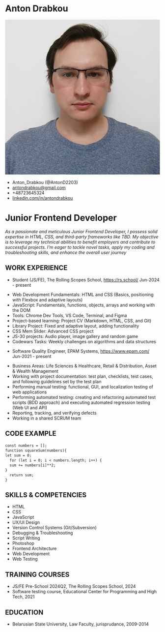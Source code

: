 # Anton Drabkou
![photo](/photo.jpeg "CV photo")
* Anton_Drabkou (@AntonD2203)
* antondrabkou@gmail.com
* +48723645324
* [linkedin.com/in/antondrabkou](https://www.linkedin.com/in/antondrabkou)

# Junior Frontend Developer

*As a passionate and meticulous Junior Frontend Developer, I possess solid expertise in HTML, CSS, and third-party frameworks like TBD. My objective is to leverage my technical abilities to benefit employers and contribute to successful projects. I'm eager to tackle novel tasks, apply my coding and troubleshooting skills, and enhance the overall user journey*

## WORK EXPERIENCE

* Student (JS/FE), The Rolling Scopes School, https://rs.school/ Jun-2024 - present
+ Web Development Fundamentals: HTML and CSS (Basics, positioning with Flexbox and adaptive layouts)
+ JavaScript: Fundamentals, functions, objects, arrays and working with the DOM
+ Tools: Chrome Dev Tools, VS Code, Terminal, and Figma
+ Project-based learning: Project CV (Markdown, HTML, CSS, and Git)
+ Library Project: Fixed and adaptive layout, adding functionality
+ CSS Mem Slider: Advanced CSS project
+ JS-30 projects: Audio player, image gallery and random game
+ Codewars Tasks: Weekly challenges on algorithms and data structures

* Software Quality Engineer, EPAM Systems, https://www.epam.com/ Jun-2021 - present
+ Business Areas: Life Sciences & Healthcare, Retail & Distribution, Asset & Wealth Management
+ Working with project documentation: test plan, checklists, test cases, and following guidelines set by the test plan
+ Performing manual testing: functional, GUI, and localization testing of web applications
+ Performing automated testing: creating and refactoring automated test scripts (BDD approach) and executing automated regression testing (Web UI and API)
+ Reporting, tracking, and verifying defects
+ Working in a shared SCRUM team

## CODE EXAMPLE

```
const numbers = [];
function squareSum(numbers){
let sum = 0;
  for (let i = 0; i < numbers.length; i++) {
  sum += numbers[i]**2;
}
  return sum;
} 
```

## SKILLS & COMPETENCIES
* HTML
* CSS
* JavaScript
* UX/UI Design
* Version Control Systems (Git/Subversion)
* Debugging & Troubleshooting
* Script Writing
* Photoshop
* Frontend Architecture
* Web Development
* Web Testing

## TRAINING COURSES
* JS/FE Pre-School 2024Q2, The Rolling Scopes School, 2024
* Software testing course, Educational Center for Programming and High Tech, 2021

## EDUCATION
* Belarusian State University, Law Faculty, jurisprudance, 2009-2014